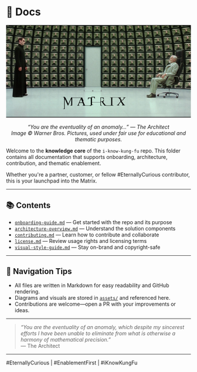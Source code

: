 # 🧠 Docs
<p align="center">
  <img src="../assets/Neo-and-the-architect.png" alt="Neo meets the Matrix architect" width="600"/>
</p>

<p align="center"><em>“You are the eventuality of an anomaly…” — The Architect<br>
Image © Warner Bros. Pictures, used under fair use for educational and thematic purposes.</em></p>

Welcome to the **knowledge core** of the `i-know-kung-fu` repo. This folder contains all documentation that supports onboarding, architecture, contribution, and thematic enablement.

Whether you're a partner, customer, or fellow #EternallyCurious contributor, this is your launchpad into the Matrix.

---

## 📚 Contents

- [`onboarding-guide.md`](onboarding-guide.md) — Get started with the repo and its purpose  
- [`architecture-overview.md`](architecture-overview.md) — Understand the solution components  
- [`contributing.md`](contributing.md) — Learn how to contribute and collaborate  
- [`license.md`](license.md) — Review usage rights and licensing terms  
- [`visual-style-guide.md`](visual-style-guide.md) — Stay on-brand and copyright-safe  

---

## 🧭 Navigation Tips

- All files are written in Markdown for easy readability and GitHub rendering.
- Diagrams and visuals are stored in [`assets/`](../assets/) and referenced here.
- Contributions are welcome—open a PR with your improvements or ideas.

---

> _“You are the eventuality of an anomaly, which despite my sincerest efforts I have been unable to eliminate from what is otherwise a harmony of mathematical precision.”_  
> — The Architect

---

#EternallyCurious | #EnablementFirst | #iKnowKungFu
